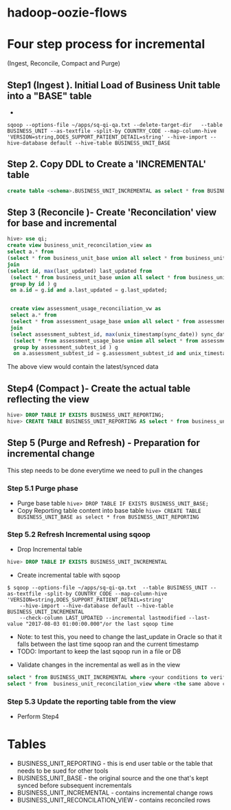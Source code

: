 # hadoop-oozie-flows

# Four step process for incremental
(Ingest, Reconcile, Compact and Purge)


## Step1 (Ingest ). Initial Load of Business Unit table into a "BASE" table

*
```terminal
sqoop --options-file ~/apps/sq-qi-qa.txt --delete-target-dir   --table BUSINESS_UNIT --as-textfile -split-by COUNTRY_CODE --map-column-hive 'VERSION=string,DOES_SUPPORT_PATIENT_DETAIL=string' --hive-import --hive-database default --hive-table BUSINESS_UNIT_BASE
```

## Step 2. Copy DDL to Create a 'INCREMENTAL' table
```sql
create table <schema>.BUSINESS_UNIT_INCREMENTAL as select * from BUSINESS_UNIT_BASE where 1 = 0;
```

## Step 3 (Reconcile )- Create 'Reconcilation' view for base and incremental
```sql
hive> use qi;
create view business_unit_reconcilation_view as
select a.* from  
(select * from business_unit_base union all select * from business_unit_incremental) a
join
(select id, max(last_updated) last_updated from
 (select * from business_unit_base union all select * from business_unit_incremental) b
 group by id ) g
 on a.id = g.id and a.last_updated = g.last_updated;


 create view assessment_usage_reconciliation_vw as
 select a.* from  
 (select * from assessment_usage_base union all select * from assessment_usage_incremental) a
 join
 (select assessment_subtest_id, max(unix_timestamp(sync_date)) sync_date from
  (select * from assessment_usage_base union all select * from assessment_usage_incremental) b
  group by assessment_subtest_id ) g
  on a.assessment_subtest_id = g.assessment_subtest_id and unix_timestamp(a.sync_date) = g.sync_date;

```
The above view would contain the latest/synced data

## Step4 (Compact )- Create the actual table reflecting the view
```sql
hive> DROP TABLE IF EXISTS BUSINESS_UNIT_REPORTING;
hive> CREATE TABLE BUSINESS_UNIT_REPORTING AS select * from business_unit_reconcilation_view;
```


## Step 5 (Purge and Refresh) - Preparation for incremental change

This step needs to be done everytime we need to pull in the changes

### Step 5.1 Purge phase
* Purge base table
`hive> DROP TABLE IF EXISTS BUSINESS_UNIT_BASE;`
* Copy Reporting table content into base table
`hive> CREATE TABLE  BUSINESS_UNIT_BASE as select * from BUSINESS_UNIT_REPORTING`

### Step 5.2 Refresh Incremental using sqoop

* Drop Incremental table
```sql
hive> DROP TABLE IF EXISTS BUSINESS_UNIT_INCREMENTAL

```
* Create incremental table with sqoop
```terminal
$ sqoop --options-file ~/apps/sq-qi-qa.txt  --table BUSINESS_UNIT --as-textfile -split-by COUNTRY_CODE --map-column-hive 'VERSION=string,DOES_SUPPORT_PATIENT_DETAIL=string'
	--hive-import --hive-database default --hive-table BUSINESS_UNIT_INCREMENTAL
	--check-column LAST_UPDATED --incremental lastmodified --last-value "2017-08-03 01:00:00.000"/or the last sqoop time
```

- Note: to test this, you need to change the last_update in Oracle so that it falls between the last time sqoop ran and the current timestamp
- TODO: Important to keep the last sqoop run in a file or DB

* Validate changes in the incremental as well as in the view
```sql
select * from BUSINESS_UNIT_INCREMENTAL where <your conditions to verify>;
select * from  business_unit_reconcilation_view where <the same above conditions>;
```

### Step 5.3 Update the reporting table from the view
* Perform Step4


# Tables

* BUSINESS_UNIT_REPORTING -  this is end user table or the table that needs to be sued for other tools
* BUSINESS_UNIT_BASE - the original source and the one that's kept synced before subsequent incrementals
* BUSINESS_UNIT_INCREMENTAL - contains incremental change rows
* BUSINESS_UNIT_RECONCILATION_VIEW - contains reconciled rows

